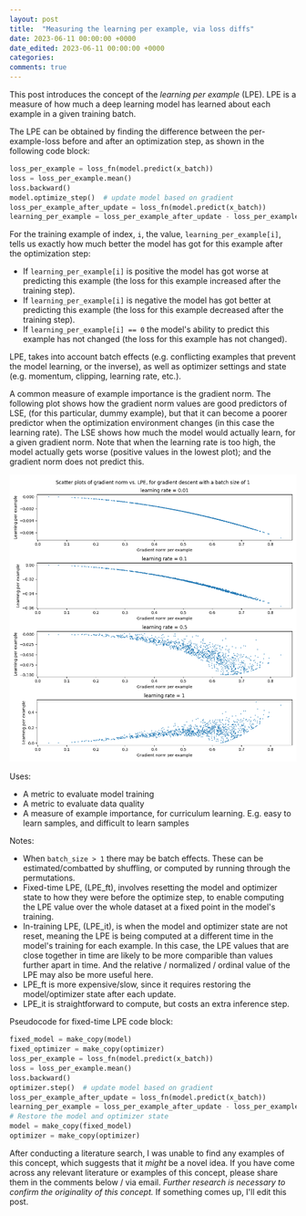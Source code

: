 ```yaml
---
layout: post
title:  "Measuring the learning per example, via loss diffs"
date: 2023-06-11 00:00:00 +0000
date_edited: 2023-06-11 00:00:00 +0000
categories:
comments: true
---
```


This post introduces the concept of the _learning per example_ (LPE).
LPE is a measure of how much a deep learning model has learned 
about each example in a given training batch.

The LPE can be obtained by finding the difference 
between the per-example-loss before and after an optimization step,
as shown in the following code block:

```python
loss_per_example = loss_fn(model.predict(x_batch))
loss = loss_per_example.mean()
loss.backward()
model.optimize_step()  # update model based on gradient
loss_per_example_after_update = loss_fn(model.predict(x_batch))
learning_per_example = loss_per_example_after_update - loss_per_example
```

For the training example of index, `i`,
the value, `learning_per_example[i]`,
tells us exactly how much better the model
has got for this example after the optimization step:

- If `learning_per_example[i]` is positive the model has got worse at predicting this example (the loss for this example increased after the training step).
- If `learning_per_example[i]` is negative the model has got better at predicting this example (the loss for this example decreased after the training step).
- If `learning_per_example[i] == 0` the model's ability to predict this example has not changed (the loss for this example has not changed).

LPE, takes into account batch effects (e.g. conflicting examples that prevent the model learning, or the inverse),
as well as optimizer settings and state (e.g. momentum, clipping, learning rate, etc.).

A common measure of example importance is the gradient norm. The following plot shows how the gradient norm values are good predictors of LSE, (for this particular, dummy example), but that it can become a poorer predictor when the optimization environment changes (in this case the learning rate). The LSE shows how much the model would actually learn, for a given gradient norm.
Note that when the learning rate is too high, the model actually gets worse (positive values in the lowest plot); and the gradient norm does not predict this.

<p align="center">
    <img
        src="/assets/posts/lpe/gradnorm_vs_lpe.png" 
        alt="Scatter plots showing gradient norm values versus LPE values"
    />
</p>

Uses:
- A metric to evaluate model training
- A metric to evaluate data quality
- A measure of example importance, for curriculum learning. E.g. easy to learn samples, and difficult to learn samples

Notes:
- When `batch_size > 1` there may be batch effects.
    These can be estimated/combatted by shuffling, or computed by 
    running through the permutations.
- Fixed-time LPE, (LPE_ft), involves resetting the model and optimizer state
    to how they were before the optimize step,
    to enable computing the LPE value over the whole dataset 
    at a fixed point in the model's training.
- In-training LPE, (LPE_it), is when the model and optimizer state 
    are not reset, meaning the LPE is being computed at a different
    time in the model's training for each example.
    In this case, the LPE values that are close together in time 
    are likely to be more comparible than values 
    further apart in time. And the relative / normalized / ordinal value of the LPE
    may also be more useful here.
- LPE_ft is more expensive/slow, since it requires restoring the model/optimizer state after each update.
- LPE_it is straightforward to compute, but costs an extra inference step.

Pseudocode for fixed-time LPE code block:

```python
fixed_model = make_copy(model)
fixed_optimizer = make_copy(optimizer)
loss_per_example = loss_fn(model.predict(x_batch))
loss = loss_per_example.mean()
loss.backward()
optimizer.step()  # update model based on gradient
loss_per_example_after_update = loss_fn(model.predict(x_batch))
learning_per_example = loss_per_example_after_update - loss_per_example
# Restore the model and optimizer state
model = make_copy(fixed_model)
optimizer = make_copy(optimizer)
```

After conducting a literature search,
I was unable to find any examples of this concept,
which suggests that it _might_ be a novel idea.
If you have come across any relevant literature or examples of this concept,
please share them in the comments below / via email.
_Further research is necessary to confirm the originality of this concept._
If something comes up, I'll edit this post.
